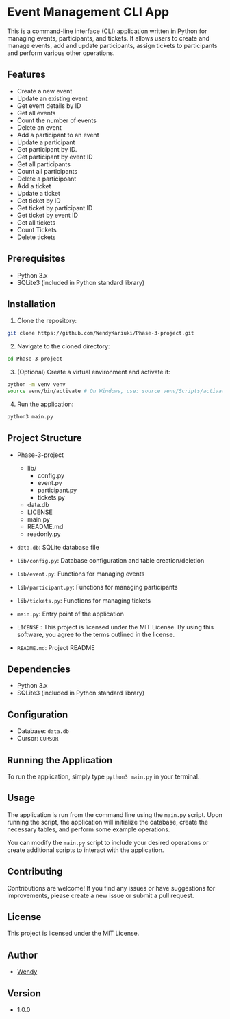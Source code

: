 # Event Management CLI App

This is a command-line interface (CLI) application written in Python for managing events, participants, and tickets. It allows users to create and manage events, add and update participants, assign tickets to participants and perform various other operations.

## Features

- Create a new event
- Update an existing event
- Get event details by ID
- Get all events
- Count the number of events
- Delete an event
- Add a participant to an event
- Update a participant
- Get participant by ID.
- Get participant by event ID
- Get all participants
- Count all participants
- Delete a participoant
- Add a ticket
- Update a ticket
- Get ticket by ID
- Get ticket by participant ID
- Get ticket by event ID
- Get all tickets
- Count Tickets
- Delete tickets


## Prerequisites

- Python 3.x
- SQLite3 (included in Python standard library)

## Installation

1. Clone the repository:
```bash
git clone https://github.com/WendyKariuki/Phase-3-project.git
```
2. Navigate to the cloned directory:
```bash
cd Phase-3-project
```
3. (Optional) Create a virtual environment and activate it:
```bash
python -m venv venv
source venv/bin/activate # On Windows, use: source venv/Scripts/activate
```
4. Run the application:
```bash
python3 main.py
```

## Project Structure

- Phase-3-project     
    - lib/
        - config.py
        - event.py
        - participant.py
        - tickets.py
    - data.db
    - LICENSE
    - main.py
    - README.md
    - readonly.py

- `data.db`: SQLite database file
- `lib/config.py`: Database configuration and table creation/deletion
- `lib/event.py`: Functions for managing events
- `lib/participant.py`: Functions for managing participants
- `lib/tickets.py`: Functions for managing tickets
- `main.py`: Entry point of the application
- `LICENSE` : This project is licensed under the MIT License. By using this software, you agree to the terms outlined in the license.
- `README.md`: Project README

## Dependencies

- Python 3.x
- SQLite3 (included in Python standard library)

## Configuration

- Database: `data.db`
- Cursor: `CURSOR`

## Running the Application

To run the application, simply type `python3 main.py` in your terminal.

## Usage
The application is run from the command line using the `main.py` script. Upon running the script, the application will initialize the database, create the necessary tables, and perform some example operations.

You can modify the `main.py` script to include your desired operations or create additional scripts to interact with the application.

## Contributing
Contributions are welcome! If you find any issues or have suggestions for improvements, please create a new issue or submit a pull request.

## License
This project is licensed under the MIT License.

## Author
- [Wendy](https://github.com/WendyKariuki/Phase-3-project.git)

## Version

- 1.0.0
